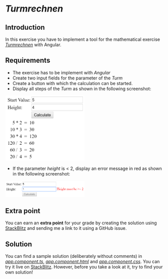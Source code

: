 # *Turmrechnen*

## Introduction

In this exercise you have to implement a tool for the mathematical exercise [*Turmrechnen*](http://www.floriangeier.at/schule/kopf/kopf.php) with Angular.

## Requirements

* The exercise has to be implement with *Angular*
* Create two input fields for the parameter of the *Turm*
* Create a button with which the calculation can be started.
* Display all steps of the *Turm* as shown in the following screenshot:

<img src="turm.png" width="50%" />

* If the parameter *height* is < 2, display an error message in red as shown in the following screenshot:

<img src="error-message.png" width="50%" />

## Extra point

You can earn an **extra point** for your grade by creating the solution using [StackBlitz](https://stackblitz.com) and sending me a link to it using a GitHub issue.

## Solution

You can find a sample solution (deliberately without comments) in [*app.component.ts*](app.component.ts), [*app.component.html*](app.component.html) and [*app.component.css*](app.component.css). You can try it live on [StackBlitz](https://stackblitz.com/edit/angular-efz4je). However, before you take a look at it, try to find your own solution!
